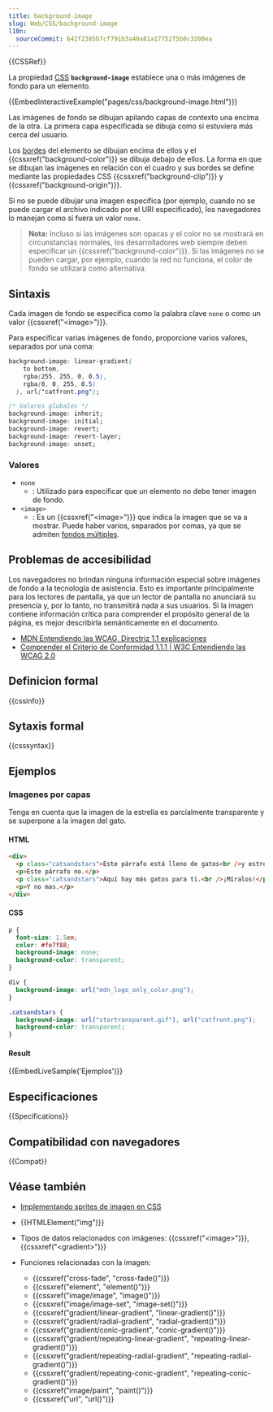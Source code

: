 ```yaml
---
title: background-image
slug: Web/CSS/background-image
l10n:
  sourceCommit: 642f2385b7cf791b3a40a81a17752f5b0c3208ea
---
```


{{CSSRef}}

La propiedad [CSS](/es/docs/Web/CSS) **`background-image`** establece una o más imágenes de fondo para un elemento.

{{EmbedInteractiveExample("pages/css/background-image.html")}}

Las imágenes de fondo se dibujan apilando capas de contexto una encima de la otra. La primera capa especificada se dibuja como si estuviera más cerca del usuario.

Los [bordes](/es/docs/Web/CSS/border) del elemento se dibujan encima de ellos y el {{cssxref("background-color")}} se dibuja debajo de ellos. La forma en que se dibujan las imágenes en relación con el cuadro y sus bordes se define mediante las propiedades CSS {{cssxref("background-clip")}} y {{cssxref("background-origin")}}.

Si no se puede dibujar una imagen específica (por ejemplo, cuando no se puede cargar el archivo indicado por el URI especificado), los navegadores lo manejan como si fuera un valor `none`.

> **Nota:** Incluso si las imágenes son opacas y el color no se mostrará en circunstancias normales, los desarrolladores web siempre deben especificar un {{cssxref("background-color")}}. Si las imágenes no se pueden cargar, por ejemplo, cuando la red no funciona, el color de fondo se utilizará como alternativa.

## Sintaxis

Cada imagen de fondo se especifica como la palabra clave `none` o como un valor {{cssxref("&lt;image&gt;")}}.

Para especificar varias imágenes de fondo, proporcione varios valores, separados por una coma:

```css
background-image: linear-gradient(
    to bottom,
    rgba(255, 255, 0, 0.5),
    rgba(0, 0, 255, 0.5)
  ), url("catfront.png");

/* Valores globales */
background-image: inherit;
background-image: initial;
background-image: revert;
background-image: revert-layer;
background-image: unset;
```

### Valores

- `none`
  - : Utilizado para especificar que un elemento no debe tener imagen de fondo.
- `<image>`
  - : Es un {{cssxref("&lt;image&gt;")}} que indica la imagen que se va a mostrar. Puede haber varios, separados por comas, ya que se admiten [fondos múltiples](/es/docs/Web/CSS/CSS_Backgrounds_and_Borders/Using_multiple_backgrounds).

## Problemas de accesibilidad

Los navegadores no brindan ninguna información especial sobre imágenes de fondo a la tecnología de asistencia. Esto es importante principalmente para los lectores de pantalla, ya que un lector de pantalla no anunciará su presencia y, por lo tanto, no transmitirá nada a sus usuarios. Si la imagen contiene información crítica para comprender el propósito general de la página, es mejor describirla semánticamente en el documento.

- [MDN Entendiendo las WCAG, Directriz 1.1 explicaciones](/es/docs/Web/Accessibility/Understanding_WCAG/Perceivable#guideline_1.1_%e2%80%94_providing_text_alternatives_for_non-text_content)
- [Comprender el Criterio de Conformidad 1.1.1 | W3C Entendiendo las WCAG 2.0](https://www.w3.org/TR/2016/NOTE-UNDERSTANDING-WCAG20-20161007/text-equiv-all.html)

## Definicion formal

{{cssinfo}}

## Sytaxis formal

{{csssyntax}}

## Ejemplos

### Imagenes por capas

Tenga en cuenta que la imagen de la estrella es parcialmente transparente y se superpone a la imagen del gato.

#### HTML

```html
<div>
  <p class="catsandstars">Este párrafo está lleno de gatos<br />y estrellas.</p>
  <p>Este párrafo no.</p>
  <p class="catsandstars">Aquí hay más gatos para ti.<br />¡Míralos!</p>
  <p>Y no mas.</p>
</div>
```

#### CSS

```css
p {
  font-size: 1.5em;
  color: #fe7f88;
  background-image: none;
  background-color: transparent;
}

div {
  background-image: url("mdn_logo_only_color.png");
}

.catsandstars {
  background-image: url("startransparent.gif"), url("catfront.png");
  background-color: transparent;
}
```

#### Result

{{EmbedLiveSample('Ejemplos')}}

## Especificaciones

{{Specifications}}

## Compatibilidad con navegadores

{{Compat}}

## Véase también

- [Implementando sprites de imagen en CSS](/es/docs/Web/CSS/CSS_Images/Implementing_image_sprites_in_CSS)
- {{HTMLElement("img")}}
- Tipos de datos relacionados con imágenes: {{cssxref("&lt;image&gt;")}}, {{cssxref("&lt;gradient&gt;")}}
- Funciones relacionadas con la imagen:

  - {{cssxref("cross-fade", "cross-fade()")}}
  - {{cssxref("element", "element()")}}
  - {{cssxref("image/image", "image()")}}
  - {{cssxref("image/image-set", "image-set()")}}
  - {{cssxref("gradient/linear-gradient", "linear-gradient()")}}
  - {{cssxref("gradient/radial-gradient", "radial-gradient()")}}
  - {{cssxref("gradient/conic-gradient", "conic-gradient()")}}
  - {{cssxref("gradient/repeating-linear-gradient", "repeating-linear-gradient()")}}
  - {{cssxref("gradient/repeating-radial-gradient", "repeating-radial-gradient()")}}
  - {{cssxref("gradient/repeating-conic-gradient", "repeating-conic-gradient()")}}
  - {{cssxref("image/paint", "paint()")}}
  - {{cssxref("url", "url()")}}

